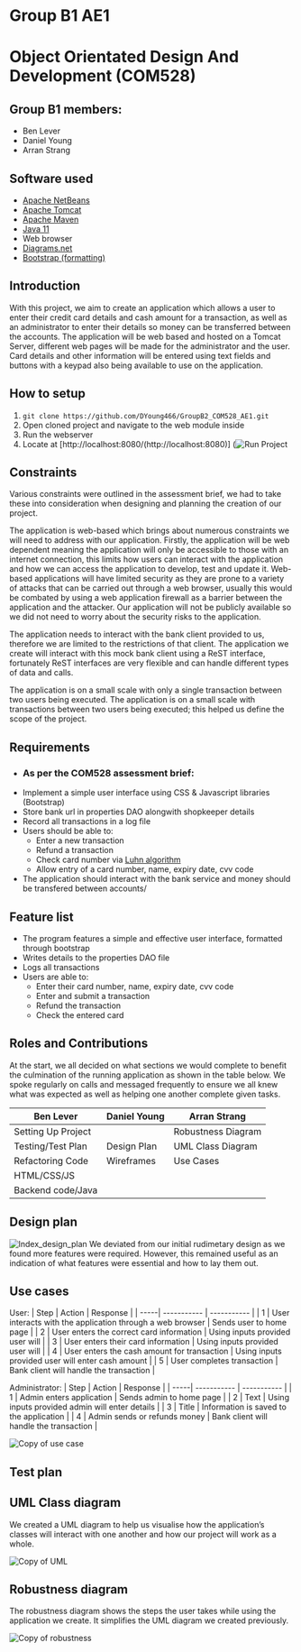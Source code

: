 # Group B1 AE1
# Object Orientated Design And Development (COM528)

## Group B1 members:
* Ben Lever 
* Daniel Young 
* Arran Strang

## Software used

* [Apache NetBeans](https://netbeans.apache.org/ "Netbeans link")
* [Apache Tomcat](http://tomcat.apache.org/ "Tomcat link")
* [Apache Maven](https://maven.apache.org/ "Maven link")
* [Java 11](https://jdk.java.net/11/ "Jdk link")
* Web browser
* [Diagrams.net](https://www.diagrams.net/ "diagrams.net link") 
* [Bootstrap (formatting)](https://getbootstrap.com/ "Bootstrap link")

## Introduction
With this project, we aim to create an application which allows a user to enter their credit card details and cash amount for a transaction, as well as an administrator to enter their details so money can be transferred between the accounts.  The application will be web based and hosted on a Tomcat Server, different web pages will be made for the administrator and the user. Card details and other information will be entered using text fields and buttons with a keypad also being available to use on the application. 

## How to setup
1. `git clone https://github.com/DYoung466/GroupB2_COM528_AE1.git`
2. Open cloned project and navigate to the web module inside
3. Run the webserver
4. Locate at [http://localhost:8080/(http://localhost:8080)]
(![Run Project](https://user-images.githubusercontent.com/71655080/142452529-2d05e5d8-65b2-4b0c-b112-c2f7bcf7398d.png)

## Constraints
Various constraints were outlined in the assessment brief, we had to take these into consideration when designing and planning the creation of our project.

The application is web-based which brings about numerous constraints we will need to address with our application. Firstly, the application will be web dependent meaning the application will only be accessible to those with an internet connection, this limits how users can interact with the application and how we can access the application to develop, test and update it. Web-based applications will have limited security as they are prone to a variety of attacks that can be carried out through a web browser, usually this would be combated by using a web application firewall as a barrier between the application and the attacker. Our application will not be publicly available so we did not need to worry about the security risks to the application.

The application needs to interact with the bank client provided to us, therefore we are limited to the restrictions of that client. The application we create will interact with this mock bank client using a ReST interface, fortunately ReST interfaces are very flexible and can handle different types of data and calls.

The application is on a small scale with only a single transaction between two users being executed. The application is on a small scale with transactions between two users being executed; this helped us define the scope of the project.

## Requirements
  * ###  As per the COM528 assessment brief:
  * Implement a simple user interface using CSS & Javascript libraries (Bootstrap)
  * Store bank url in properties DAO alongwith shopkeeper details
  * Record all transactions in a log file
  * Users should be able to:
     * Enter a new transaction
     * Refund a transaction
     * Check card number via [Luhn algorithm](https://en.wikipedia.org/wiki/Luhn_algorithm "Luhn algorthim wiki link")
     *  Allow entry of a card number, name, expiry date, cvv code
  * The application should interact with the bank service and money should be transfered between accounts/

## Feature list
* The program features a simple and effective user interface, formatted through bootstrap
* Writes details to the properties DAO file
* Logs all transactions
* Users are able to:
     * Enter their card number, name, expiry date, cvv code
     * Enter and submit a transaction
     * Refund the transaction
     * Check the entered card

## Roles and Contributions
At the start, we all decided on what sections we would complete to benefit the culmination of the running application as shown in the table below. We spoke regularly on calls and messaged frequently to ensure we all knew what was expected as well as helping one another complete given tasks.

| Ben Lever | Daniel Young | Arran Strang |
|-------------|--------------------|-------------|
|Setting Up Project||Robustness Diagram|
|Testing/Test Plan|Design Plan|UML Class Diagram  |
|Refactoring Code|Wireframes|Use Cases|
|HTML/CSS/JS|
|Backend code/Java|
## Design plan

![Index_design_plan](https://user-images.githubusercontent.com/71987991/142270737-634f89dd-1620-4de7-9ebb-bf7a6933f2ab.png)
We deviated from our initial rudimetary design as we found more features were required. However, this remained useful as an indication of what features were essential and how to lay them out.

## Use cases
User:
| Step | Action | Response |
| -----| ----------- | ----------- |
| 1    | User interacts with the application through a web browser      |   Sends user to home page     |
| 2    | User enters the correct card information      |  Using inputs provided user will    |
| 3    | User enters their card information      |  Using inputs provided user will    |
| 4   | User enters the cash amount for transaction      |   Using inputs provided user will enter cash amount    |
| 5    | User completes transaction      |  Bank client will handle the transaction   |

Administrator:
| Step | Action | Response |
| -----| ----------- | ----------- |
| 1    | Admin enters application  |  Sends admin to home page  |
| 2    | Text        |   Using inputs provided admin will enter details    |
| 3    | Title       |  Information is saved to the application     |
| 4    | Admin sends or refunds money       |   Bank client will handle the transaction |


![Copy of use case](https://user-images.githubusercontent.com/57259804/142338944-44482045-0bf3-4d8e-9c74-b9ea0da7a17c.png)

## Test plan

## UML Class diagram
We created a UML diagram to help us visualise how the application’s classes will interact with one another and how our project will work as a whole.

![Copy of UML](https://user-images.githubusercontent.com/57259804/142338616-c9f8ee18-1b89-4810-b829-9ff36e3cabe6.png)

## Robustness diagram
The robustness diagram shows the steps the user takes while using the application we create. It simplifies the UML diagram we created previously.

![Copy of robustness](https://user-images.githubusercontent.com/57259804/142338928-b7338077-426e-42bf-89c8-22d4a82a91d3.png)

